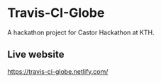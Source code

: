 # Travis-CI-Globe
A hackathon project for Castor Hackathon at KTH. 

## Live website
https://travis-ci-globe.netlify.com/
